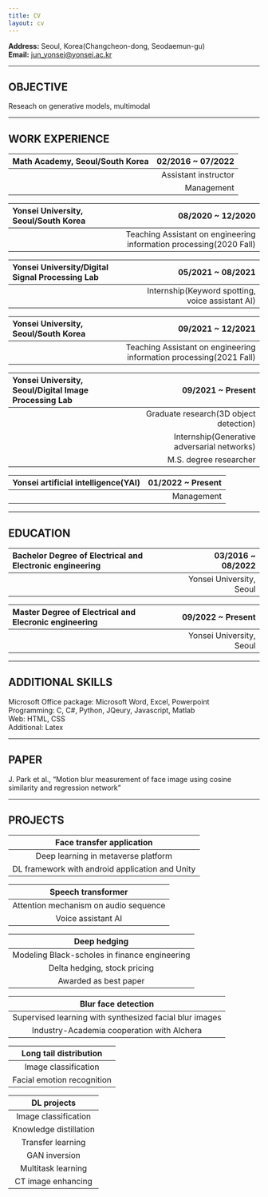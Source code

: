 ```yaml
---
title: CV
layout: cv
---
```


**Address:** Seoul, Korea(Changcheon-dong, Seodaemun-gu)   
**Email:** jun_yonsei@yonsei.ac.kr
   
---
   
## OBJECTIVE

Reseach on generative models, multimodal
   
---
   
## WORK EXPERIENCE

|Math Academy, Seoul/South Korea|02/2016 ~ 07/2022|
|:---|---:|
||Assistant instructor|
||Management|   
   
|Yonsei University, Seoul/South Korea|08/2020 ~ 12/2020|
|:---|---:|
||Teaching Assistant on engineering information processing(2020 Fall)|

|Yonsei University/Digital Signal Processing Lab|05/2021 ~ 08/2021|
|:---|---:|
||Internship(Keyword spotting, voice assistant AI)|

|Yonsei University, Seoul/South Korea|09/2021 ~ 12/2021|
|:---|---:|
||Teaching Assistant on engineering information processing(2021 Fall)|

|Yonsei University, Seoul/Digital Image Processing Lab|09/2021 ~ Present|
|:---|---:|
||Graduate research(3D object detection)|
||Internship(Generative adversarial networks)|
||M.S. degree researcher|

|Yonsei artificial intelligence(YAI)|01/2022 ~ Present|
|:---|---:|
||Management|

---

## EDUCATION

|Bachelor Degree of Electrical and Electronic engineering|03/2016 ~ 08/2022|
|:---|---:|
||Yonsei University, Seoul|

|Master Degree of Electrical and Elecronic engineering|09/2022 ~ Present|
|:---|---:|
||Yonsei University, Seoul|

---

## ADDITIONAL SKILLS

Microsoft Office package: Microsoft Word, Excel, Powerpoint   
Programming: C, C#, Python, JQeury, Javascript, Matlab   
Web: HTML, CSS   
Additional: Latex   

---

## PAPER
J. Park et al., “Motion blur measurement of face image using cosine similarity and regression network”

---

## PROJECTS

|Face transfer application|
|:---:|
|Deep learning in metaverse platform|
|DL framework with android application and Unity|

|Speech transformer|
|:---:|
|Attention mechanism on audio sequence|
|Voice assistant AI|

|Deep hedging|
|:---:|
|Modeling Black-scholes in finance engineering|
|Delta hedging, stock pricing|
|Awarded as best paper|

|Blur face detection|
|:---:|
|Supervised learning with synthesized facial blur images|
|Industry-Academia cooperation with Alchera|

|Long tail distribution|
|:---:|
|Image classification|
|Facial emotion recognition|

|DL projects|
|:---:|
|Image classification|
|Knowledge distillation|
|Transfer learning|
|GAN inversion|
|Multitask learning|
|CT image enhancing|
